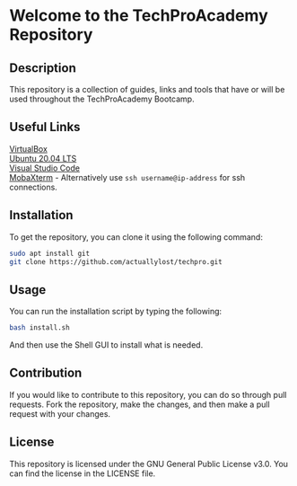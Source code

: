 # Welcome to the TechProAcademy Repository

## Description

This repository is a collection of guides, links and tools that have or will be used throughout the TechProAcademy Bootcamp.

## Useful Links

[VirtualBox](https://www.virtualbox.org/wiki/Downloads) \
[Ubuntu 20.04 LTS](https://ubuntu.com/download/server#downloads) \
[Visual Studio Code](https://code.visualstudio.com/download) \
[MobaXterm](https://mobaxterm.mobatek.net/download.html) - Alternatively use `ssh username@ip-address` for ssh connections.

## Installation

To get the repository, you can clone it using the following command:

```bash
sudo apt install git
git clone https://github.com/actuallylost/techpro.git
```

## Usage

You can run the installation script by typing the following:

```bash
bash install.sh
```

And then use the Shell GUI to install what is needed.

## Contribution

If you would like to contribute to this repository, you can do so through pull requests. Fork the repository, make the changes, and then make a pull request with your changes.

## License

This repository is licensed under the GNU General Public License v3.0. You can find the license in the LICENSE file.
